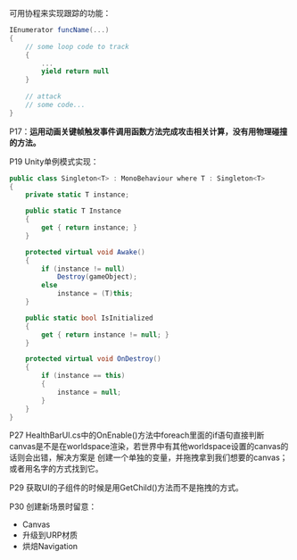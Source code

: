 可用协程来实现跟踪的功能：

```cs
IEnumerator funcName(...)
{
    // some loop code to track
    {
        ...
        yield return null
    }
    
    // attack
    // some code...
}
```



P17：**运用动画关键帧触发事件调用函数方法完成攻击相关计算，没有用物理碰撞的方法。**



P19 Unity单例模式实现：

```cs
public class Singleton<T> : MonoBehaviour where T : Singleton<T>
{
    private static T instance;

    public static T Instance
    {
        get { return instance; }
    }

    protected virtual void Awake()
    {
        if (instance != null)
            Destroy(gameObject);
        else
            instance = (T)this;
    }

    public static bool IsInitialized
    {
        get { return instance != null; }
    }

    protected virtual void OnDestroy()
    {
        if (instance == this)
        {
            instance = null;
        }
    }
}
```



P27 HealthBarUI.cs中的OnEnable()方法中foreach里面的if语句直接判断canvas是不是在worldspace渲染，若世界中有其他worldspace设置的canvas的话则会出错，解决方案是 创建一个单独的变量，并拖拽拿到我们想要的canvas；或者用名字的方式找到它。



P29 获取UI的子组件的时候是用GetChild()方法而不是拖拽的方式。



P30 创建新场景时留意：

- Canvas
- 升级到URP材质
- 烘焙Navigation





